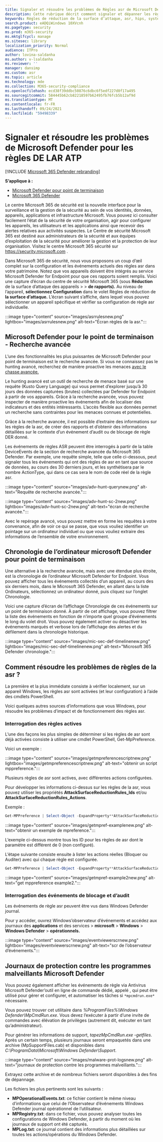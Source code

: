 ```yaml
---
title: Signaler et résoudre les problèmes de Règles asr de Microsoft Defender pour les points de terminaison
description: Cette rubrique décrit comment signaler et dépanner les règles de résolution des problèmes de Microsoft Defender pour endpoint ASR
keywords: Règles de réduction de la surface d’attaque, asr, hips, système de prévention des intrusions hôtes, règles de protection, anti-attaque, attaque, prévention des infections, microsoft defender pour le point de terminaison
search.product: eADQiWindows 10XVcnh
ms.pagetype: security
ms.prod: m365-security
ms.mktglfcycl: manage
ms.sitesec: library
localization_priority: Normal
audience: ITPro
author: lovina-saldanha
ms.author: v-lsaldanha
ms.reviewer: ''
manager: dansimp
ms.custom: asr
ms.topic: article
ms.technology: mde
ms.collection: M365-security-compliance
ms.openlocfilehash: ecd38f39ddbc50876c6dbc6f5edf227d0f17a495
ms.sourcegitcommit: 584445b62cb82218597b62495fb76fcb5b12af9d
ms.translationtype: MT
ms.contentlocale: fr-FR
ms.lasthandoff: 09/24/2021
ms.locfileid: "59498339"
---
```

# <a name="report-and-troubleshoot-microsoft-defender-for-atp-asr-rules"></a>Signaler et résoudre les problèmes de Microsoft Defender pour les règles DE LAR ATP

[!INCLUDE [Microsoft 365 Defender rebranding](../../includes/microsoft-defender.md)]

**S’applique à :**

- [Microsoft Defender pour point de terminaison](https://go.microsoft.com/fwlink/?linkid=2154037)
- [Microsoft 365 Defender](https://go.microsoft.com/fwlink/?linkid=2118804)

Le centre Microsoft 365 de sécurité est la nouvelle interface pour la surveillance et la gestion de la sécurité au sein de vos identités, données, appareils, applications et infrastructure Microsoft. Vous pouvez ici consulter facilement l’état de la sécurité de votre organisation, agir pour configurer les appareils, les utilisateurs et les applications ainsi que recevoir des alertes relatives aux activités suspectes. Le Centre de sécurité Microsoft 365 est destiné aux administrateurs de la sécurité et aux équipes d’exploitation de la sécurité pour améliorer la gestion et la protection de leur organisation. Visitez le centre Microsoft 365 sécurité sur <https://security.microsoft.com> .

Dans Microsoft 365 de sécurité, nous vous proposons un coup d’œil complet sur la configuration et les événements actuels des règles asr dans votre patrimoine. Notez que vos appareils doivent être intégrés au service Microsoft Defender for Endpoint pour que ces rapports soient remplis.
Voici une capture d’écran du centre de sécurité Microsoft 365 (sous **Réduction** de la surface d’attaque des appareils \>  \> **de rapports).** Au niveau de l’appareil, **sélectionnez Configuration** dans le volet Règles de réduction de **la surface d’attaque.** L’écran suivant s’affiche, dans lequel vous pouvez sélectionner un appareil spécifique et vérifier sa configuration de règle asr individuelle.

:::image type="content" source="images/asrrulesnew.png" lightbox="images/asrrulesnew.png" alt-text="Écran règles de la asr.":::

## <a name="microsoft-defender-for-endpoint---advanced-hunting"></a>Microsoft Defender pour le point de terminaison - Recherche avancée

L’une des fonctionnalités les plus puissantes de Microsoft Defender pour point de terminaison est le recherche avancée. Si vous ne connaissez pas le hunting avancé, recherchez de manière proactive les menaces [avec le chasse avancée.](advanced-hunting-overview.md)

Le hunting avancé est un outil de recherche de menace basé sur une requête (Kusto Query Language) qui vous permet d’explorer jusqu’à 30 jours des données capturées (brutes) collectées par Defender for Endpoint à partir de vos appareils. Grâce à la recherche avancée, vous pouvez inspecter de manière proactive les événements afin de localiser des indicateurs et des entités intéressants. L’accès flexible aux données permet un recherche sans contraintes pour les menaces connues et potentielles.

Grâce à la recherche avancée, il est possible d’extraire des informations sur les règles de la asr, de créer des rapports et d’obtenir des informations détaillées sur le contexte d’un événement d’audit ou de blocage de règle DER donné.

Les événements de règles ASR peuvent être interrogés à partir de la table DeviceEvents de la section de recherche avancée du Microsoft 365 Defender. Par exemple, une requête simple, telle que celle ci-dessous, peut signaler tous les événements qui ont des règles de asr en tant que source de données, au cours des 30 derniers jours, et les synthétisera par le nombre ActionType, qui dans ce cas sera le nom de code réel de la règle asr.

:::image type="content" source="images/adv-hunt-querynew.png" alt-text="Requête de recherche avancée.":::

:::image type="content" source="images/adv-hunt-sc-2new.png" lightbox="images/adv-hunt-sc-2new.png" alt-text="écran de recherche avancée.":::

Avec le repérage avancé, vous pouvez mettre en forme les requêtes à votre convenance, afin de voir ce qui se passe, que vous vouliez identifier un pointage sur un ordinateur individuel ou que vous vouliez extraire des informations de l’ensemble de votre environnement.

## <a name="microsoft-defender-for-endpoint-machine-timeline"></a>Chronologie de l’ordinateur microsoft Defender pour point de terminaison

Une alternative à la recherche avancée, mais avec une étendue plus étroite, est la chronologie de l’ordinateur Microsoft Defender for Endpoint. Vous pouvez afficher tous les événements collectés d’un appareil, au cours des six derniers mois, dans le Microsoft 365 Defender, en allant dans la liste Ordinateurs, sélectionnez un ordinateur donné, puis cliquez sur l’onglet Chronologie.

Voici une capture d’écran de l’affichage Chronologie de ces événements sur un point de terminaison donné. À partir de cet affichage, vous pouvez filtrer la liste des événements en fonction de n’importe quel groupe d’événements le long du volet droit. Vous pouvez également activer ou désactiver les événements marqués et verbose lors de l’affichage des alertes et du défilement dans la chronologie historique.

:::image type="content" source="images/mic-sec-def-timelinenew.png" lightbox="images/mic-sec-def-timelinenew.png" alt-text="Microsoft 365 Defender chronologie.":::

## <a name="how-to-troubleshoot-asr-rules"></a>Comment résoudre les problèmes de règles de la asr ?

La première et la plus immédiate consiste à vérifier localement, sur un appareil Windows, les règles asr sont activées (et leur configuration) à l’aide des cmdlets PowerShell.

Voici quelques autres sources d’informations que vous Windows, pour résoudre les problèmes d’impact et de fonctionnement des règles asr.

### <a name="querying-which-rules-are-active"></a>Interrogation des règles actives

L’une des façons les plus simples de déterminer si les règles de asr sont déjà activées consiste à utiliser une cmdlet PowerShell, Get-MpPreference.

Voici un exemple :

:::image type="content" source="images/getmpreferencescriptnew.png" lightbox="images/getmpreferencescriptnew.png" alt-text="obtenir un script mppreference.":::

Plusieurs règles de asr sont actives, avec différentes actions configurées.

Pour développer les informations ci-dessus sur les règles de la asr, vous pouvez utiliser les propriétés **AttackSurfaceReductionRules_Ids** et/ou **AttackSurfaceReductionRules_Actions**.

Exemple :

```powershell
Get-MPPreference | Select-Object -ExpandProperty**AttackSurfaceReductionRules_Ids
```

:::image type="content" source="images/getmpref-examplenew.png" alt-text="obtenir un exemple de mpreference.":::

L’exemple ci-dessus montre tous les ID pour les règles de asr dont le paramètre est différent de 0 (non configuré).

L’étape suivante consiste ensuite à lister les actions réelles (Bloquer ou Auditer) avec qui chaque règle est configurée.

```powershell
Get-MPPreference | Select-Object -ExpandProperty**AttackSurfaceReductionRules_Actions
```

:::image type="content" source="images/getmpref-example2new.png" alt-text="get mppreference example2.":::

### <a name="querying-blocking-and-auditing-events"></a>Interrogation des événements de blocage et d’audit

Les événements de règle asr peuvent être vus dans Windows Defender journal.

Pour y accéder, ouvrez Windows’observateur d’événements et accédez aux journaux des **applications** et des services \> **microsoft** \> **Windows** \> **Windows Defender** \> **opérationnels.**

:::image type="content" source="images/eventviewerscrnew.png" lightbox="images/eventviewerscrnew.png" alt-text="scr de l’observateur d’événements.":::

## <a name="microsoft-defender-malware-protection-logs"></a>Journaux de protection contre les programmes malveillants Microsoft Defender

Vous pouvez également afficher les événements de règle via Antivirus Microsoft Defender’outil en ligne de commande dédié, appelé , qui peut être utilisé pour gérer et configurer, et automatiser les tâches si `*mpcmdrun.exe*` nécessaire.

Vous pouvez trouver cet utilitaire dans *%ProgramFiles%\Windows Defender\MpCmdRun.exe*. Vous devez l’exécuter à partir d’une invite de commandes avec élévation de privilèges (autrement dit, exécuter en tant qu’administrateur).

Pour générer les informations de support, *tapezMpCmdRun.exe -getfiles*. Après un certain temps, plusieurs journaux seront empaquetés dans une archive (MpSupportFiles.cab) et disponibles dans *C:\ProgramData\Microsoft\Windows Defender\Support*.

:::image type="content" source="images/malware-prot-logsnew.png" alt-text="journaux de protection contre les programmes malveillants.":::

Extrayez cette archive et de nombreux fichiers seront disponibles à des fins de dépannage.

Les fichiers les plus pertinents sont les suivants :

- **MPOperationalEvents.txt**: ce fichier contient le même niveau d’informations que celui de l’Observateur d’événements Windows Defender journal opérationnel de l’utilisateur.
- **MPRegistry.txt**: dans ce fichier, vous pouvez analyser toutes les configurations de Windows Defender, à partir du moment où les journaux de support ont été capturés.
- **MPLog.txt**: ce journal contient des informations plus détaillées sur toutes les actions/opérations du Windows Defender.
